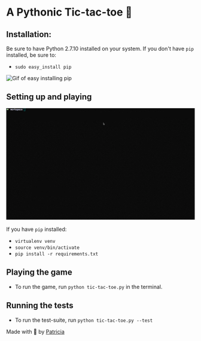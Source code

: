 # A Pythonic Tic-tac-toe 🐍
## Installation:
Be sure to have Python 2.7.10 installed on your system.
If you don't have `pip` installed, be sure to:
- `sudo easy_install pip`

![Gif of easy installing pip](https://i.stack.imgur.com/TaAFP.gif)

## Setting up and playing
![How to set up and play tic tac toe](./how-to-tic-tac-toe.gif)

If you have `pip` installed:
- `virtualenv venv`
- `source venv/bin/activate`
- `pip install -r requirements.txt`

## Playing the game
- To run the game, run `python tic-tac-toe.py` in the terminal.

## Running the tests
- To run the test-suite, run `python tic-tac-toe.py --test`

Made with 💜 by [Patricia](https://github.com/arbonap)
